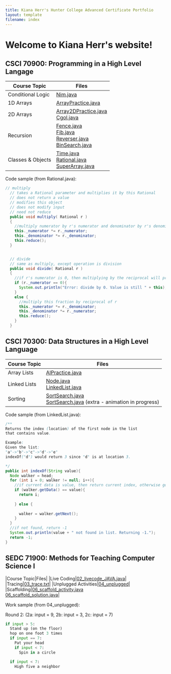 ```yaml
---
title: Kiana Herr's Hunter College Advanced Certificate Portfolio
layout: template
filename: index
--- 
```


# Welcome to Kiana Herr's website!

## CSCI 70900: Programming in a High Level Langage

|Course Topic|Files|
|------------|-----|
|Conditional Logic|[Nim.java](70900/Nim)
|1D Arrays|[ArrayPractice.java](70900/ArrayPractice)|
|2D Arrays|[Array2DPractice.java]()<br />[Cgol.java](70900/Cgol)|
|Recursion|[Fence.java]()<br />[Fib.java](70900/Fib)<br />[Reverser.java](70900/Reverser)<br />[BinSearch.java](70900/BinSearch)|
|Classes & Objects|[Time.java](70900/Time)<br />[Rational.java](70900/Rational)<br />[SuperArray.java](70900/SuperArray)|

Code sample (from Rational.java):

```java
// multiply
  // takes a Rational parameter and multiplies it by this Rational
  // does not return a value
  // modifies this object
  // does not modify input
  // need not reduce
  public void multiply( Rational r )
  {
    //multiply numerator by r's numerator and denominator by r's denominator
    this._numerator *= r._numerator;
    this._denominator *= r._denominator;
    this.reduce();
  }


  // divide
  // same as multiply, except operation is division
  public void divide( Rational r )
  {
    //if r's numerator is 0, then multiplying by the reciprocal will produce a denominator of 0
    if (r._numerator == 0){
      System.out.println("Error: divide by 0. Value is still " + this);
    }
    else {
      //multiply this fraction by reciprocal of r
      this._numerator *= r._denominator;
      this._denominator *= r._numerator;
      this.reduce();
    }
  }
  ```
    
  
  ## CSCI 70300: Data Structures in a High Level Language
  
  |Course Topic|Files|
  |------------|-----|
  |Array Lists|[AlPractice.java](CSCI70300/AlPractice)|
  |Linked Lists|[Node.java](CSCI70300/Node)<br />[LinkedList.java](CSCI70300/LinkedList)|
  |Sorting|[SortSearch.java](CSCI70300/SortSearch)<br />[SortSearch.java](CSCI70300/SortSearchxtra) (extra - animation in progress)|
  
  Code sample (from LinkedList.java):
  
  ```java
  /**
  Returns the index (location) of the first node in the list
  that contains value.

  Example:
  Given the list:
  "a"->"b"->"c"->"d"->"e"
  indexOf("d") would return 3 since "d" is at location 3.

  */
  public int indexOf(String value){
    Node walker = head;
    for (int i = 0; walker != null; i++){
      //if current data is value, then return current index, otherwise go to next node
      if (walker.getData() == value){
        return i;
        
      } else {
        
        walker = walker.getNext();
      }
    }
    //if not found, return -1
    System.out.println(value + " not found in list. Returning -1.");
    return -1;
  }
  ```
  
    
  ## SEDC 71900: Methods for Teaching Computer Science I
  
  |Course Topic|Files|
  |Live Coding|[02_livecode_JAVA.java](SEDC71900/02_livecode_JAVA)|
  |Tracing|[03_trace.txt](SEDC71900/03_trace)|
  |Unplugged Activities|[04_unplugged](SEDC71900/04_unplugged)|
  |Scaffolding|[06_scaffold_activity.java](SEDC71900/06_scaffold_activity)<br />[06_scaffold_solution.java](SEDC71900/06_scaffold_solution)|
  
  Work sample (from 04_unplugged):
  
  Round 2: (2a: input = 9, 2b: input = 3, 2c: input = 7)
   ```python
   if input > 5:
     Stand up (on the floor)
     hop on one foot 3 times
     if input == 7:
       Pat your head
       if input < 7:
         Spin in a circle
   
     if input < 7:
       High five a neighbor
   ```
  
  

